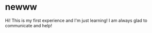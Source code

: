 # newww
Hi! This is my first experience and I'm just learning! I am always glad to communicate and help!
